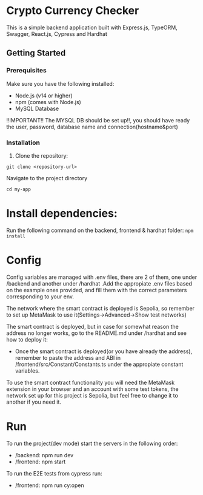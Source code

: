 # Crypto Currency Checker
This is a simple backend application built with Express.js, TypeORM, Swagger, React.js, Cypress and Hardhat

## Getting Started

### Prerequisites

Make sure you have the following installed:

- Node.js (v14 or higher)
- npm (comes with Node.js)
- MySQL Database

!!IMPORTANT!! The MYSQL DB should be set up!!, you should have ready the user, password, database name and connection(hostname&port)

### Installation

1. Clone the repository:

`git clone <repository-url>`

Navigate to the project directory

`cd my-app`

# Install dependencies:
Run the following command on the backend, frontend & hardhat folder:
`npm install`

# Config
Config variables are managed with .env files, there are 2 of them, one under /backend and another under /hardhat .Add the appropiate .env files based on the example ones provided, and fill them with the correct parameters corresponding to your env.

The network where the smart contract is deployed is Sepolia, so remember to set up MetaMask to use it(Settings->Advanced->Show test networks)

The smart contract is deployed, but in case for somewhat reason the address no longer works, go to the README.md under /hardhat and see how to deploy it:
- Once the smart contract is deployed(or you have already the address), remember to paste the address and ABI in /frontend/src/Constant/Constants.ts under the appropiate constant variables.

To use the smart contract functionality you will need the MetaMask extension in your browser and an account with some test tokens, the network set up for this project is Sepolia, but feel free to change it to another if you need it.

# Run
To run the project(dev mode) start the servers in the following order:
- /backend: npm run dev
- /frontend: npm start

To run the E2E tests from cypress run:
- /frontend: npm run cy:open
